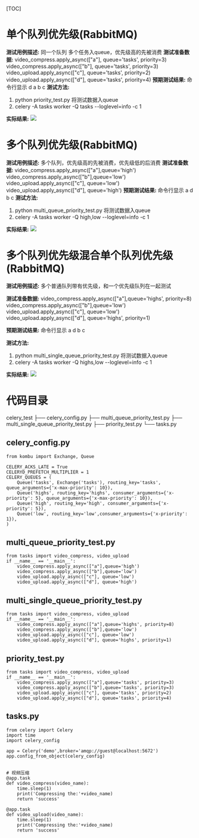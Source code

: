 
[TOC]

# 单个队列优先级(RabbitMQ)
**测试用例描述:**
同一个队列 多个任务入queue，优先级高的先被消费
**测试准备数据:**
video_compress.apply_async(["a"], queue='tasks', priority=3)
video_compress.apply_async(["b"], queue='tasks', priority=3)
video_upload.apply_async(["c"], queue='tasks', priority=2)
video_upload.apply_async(["d"], queue='tasks', priority=4)
**预期测试结果:**
命令行显示
d
a
b
c
**测试方法:**
1. python priority_test.py 将测试数据入queue
2. celery -A tasks worker -Q tasks --loglevel=info -c 1

**实际结果:**
![](leanote://file/getImage?fileId=5df199c14da5dc0607000004)

# 多个队列优先级(RabbitMQ)
**测试用例描述:**
多个队列，优先级高的先被消费，优先级低的后消费
**测试准备数据:**
video_compress.apply_async(["a"],queue='high')
video_compress.apply_async(["b"],queue='low')
video_upload.apply_async(["c"], queue='low')
video_upload.apply_async(["d"], queue='high')
**预期测试结果:**
命令行显示
a
d
b
c
**测试方法:**
1. python multi_queue_priority_test.py 将测试数据入queue
2. celery -A tasks worker -Q high,low --loglevel=info -c 1

**实际结果:**
![](leanote://file/getImage?fileId=5df197994da5dc0607000002)

# 多个队列优先级混合单个队列优先级(RabbitMQ)

**测试用例描述:**
    多个普通队列带有优先级，和一个优先级队列在一起测试

**测试准备数据:**
    video_compress.apply_async(["a"],queue='highs', priority=8)
    video_compress.apply_async(["b"],queue='low')
    video_upload.apply_async(["c"], queue='low')
    video_upload.apply_async(["d"], queue='highs', priority=1)
 
**预期测试结果:**
    命令行显示
    a
    d
    b
    c

**测试方法:**
1. python multi_single_queue_priority_test.py 将测试数据入queue
2. celery -A tasks worker -Q highs,low --loglevel=info -c 1

**实际结果:**
![](leanote://file/getImage?fileId=5df199384da5dc0607000003)


# 代码目录
celery_test
├── celery_config.py
├── multi_queue_priority_test.py
├── multi_single_queue_priority_test.py
├── priority_test.py
└── tasks.py

## celery_config.py
```
from kombu import Exchange, Queue

CELERY_ACKS_LATE = True
CELERYD_PREFETCH_MULTIPLIER = 1
CELERY_QUEUES = (
    Queue('tasks', Exchange('tasks'), routing_key='tasks', queue_arguments={'x-max-priority': 10}),
    Queue('highs', routing_key='highs', consumer_arguments={'x-priority': 5}, queue_arguments={'x-max-priority': 10}),
    Queue('high', routing_key='high', consumer_arguments={'x-priority': 5}),
    Queue('low', routing_key='low',consumer_arguments={'x-priority': 1}),
)
```
## multi_queue_priority_test.py
```
from tasks import video_compress, video_upload
if __name__ == '__main__':
    video_compress.apply_async(["a"],queue='high')
    video_compress.apply_async(["b"],queue='low')
    video_upload.apply_async(["c"], queue='low')
    video_upload.apply_async(["d"], queue='high')
```
## multi_single_queue_priority_test.py
```
from tasks import video_compress, video_upload
if __name__ == '__main__':
    video_compress.apply_async(["a"],queue='highs', priority=8)
    video_compress.apply_async(["b"],queue='low')
    video_upload.apply_async(["c"], queue='low')
    video_upload.apply_async(["d"], queue='highs', priority=1)
```
## priority_test.py
```
from tasks import video_compress, video_upload
if __name__ == '__main__':
    video_compress.apply_async(["a"],queue='tasks', priority=3)
    video_compress.apply_async(["b"],queue='tasks', priority=3)
    video_upload.apply_async(["c"], queue='tasks', priority=2)
    video_upload.apply_async(["d"], queue='tasks', priority=4)
```
## tasks.py
```
from celery import Celery
import time
import celery_config 
 
app = Celery('demo',broker='amqp://guest@localhost:5672')
app.config_from_object(celery_config)

 
# 视频压缩
@app.task
def video_compress(video_name):
    time.sleep(1)
    print('Compressing the:'+video_name)
    return 'success'
 
@app.task
def video_upload(video_name):
    time.sleep(1)
    print('Compressing the:'+video_name)
    return 'success'
```


